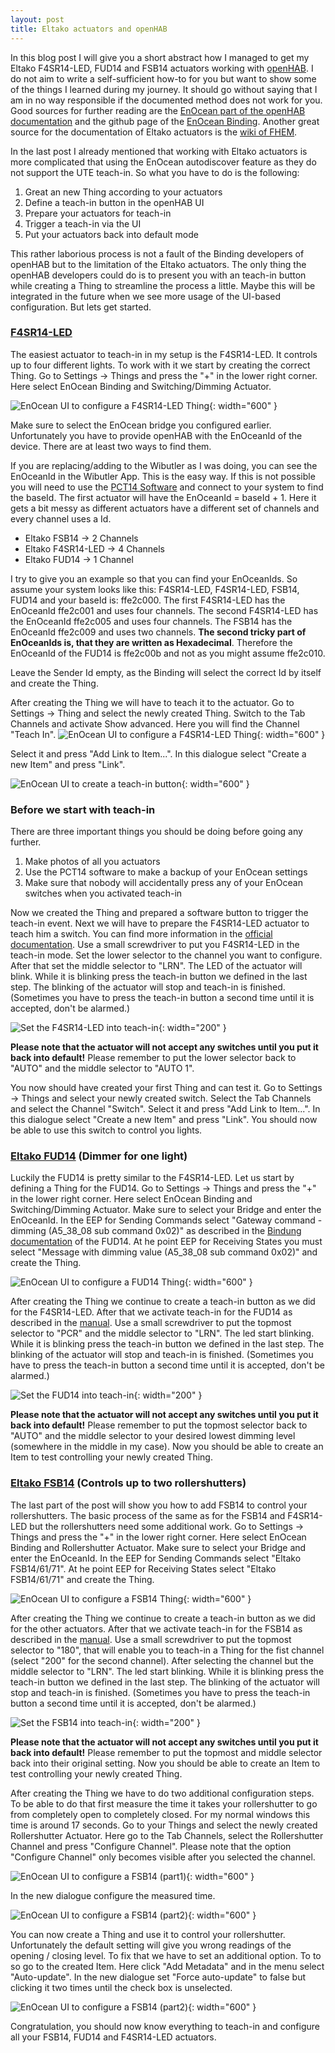 ```yaml
---
layout: post
title: Eltako actuators and openHAB
---
```


In this blog post I will give you a short abstract how I managed to get my Eltako F4SR14-LED, FUD14 and FSB14 actuators working with [openHAB](https://www.openhab.org/). I do not aim to write a self-sufficient how-to for you but want to show some of the things I learned during my journey. It should go without saying that I am in no way responsible if the documented method does not work for you. Good sources for further reading are the [EnOcean part of the openHAB documentation](https://www.openhab.org/addons/bindings/enocean/) and the github page of the [EnOcean Binding](https://github.com/fruggy83/openocean). Another great source for the documentation of Eltako actuators is the [wiki of FHEM](https://wiki.fhem.de/wiki/EnOcean_Starter_Guide#UTE-Teach-In).

In the last post I already mentioned that working with Eltako actuators is more complicated that using the EnOcean autodiscover feature as they do not support the UTE teach-in. So what you have to do is the following:

1. Great an new Thing according to your actuators
2. Define a teach-in button in the openHAB UI
3. Prepare your actuators for teach-in
4. Trigger a teach-in via the UI
5. Put your actuators back into default mode

This rather laborious process is not a fault of the Binding developers of openHAB but to the limitation of the Eltako actuators. The only thing the openHAB developers could do is to present you with an teach-in button while creating a Thing to streamline the process a little. Maybe this will be integrated in the future when we see more usage of the UI-based configuration. But lets get started.

###  [F4SR14-LED](ttps://www.elektroland24.de/smarthome/Eltako-Funk/Schalten-per-Funk-oxid-1/Funkaktoren-Schalten-REG/Eltako-F4SR14-LED-Funk-Schaltrelais-fuer-230V-LED-s-4-Kanaele.html)

The easiest actuator to teach-in in my setup is the F4SR14-LED. It controls up to four different lights. To work with it we start by creating the correct Thing. Go to Settings -> Things and press the "+" in the lower right corner. Here select EnOcean Binding and Switching/Dimming Actuator. 

![EnOcean UI to configure a F4SR14-LED Thing](/images/EnOcean_F4SR14_createThing.png){: width="600" }

Make sure to select the EnOcean bridge you configured earlier. Unfortunately you have to provide openHAB with the EnOceanId of the device. There are at least two ways to find them. 

If you are replacing/adding to the Wibutler as I was doing, you can see the EnOceanId in the Wibutler App. This is the easy way. 
If this is not possible you will need to use the [PCT14 Software](https://www.eltako.com/de/software/gfvs-software-pct14.html) and connect to your system to find the baseId. The first actuator will have the EnOceanId = baseId + 1. Here it gets a bit messy as different actuators have a different set of channels and every channel uses a Id.

* Eltako FSB14 -> 2 Channels
* Eltako F4SR14-LED -> 4 Channels
* Eltako FUD14 -> 1 Channel

I try to give you an example so that you can find your EnOceanIds. So assume your system looks like this: F4SR14-LED, F4SR14-LED, FSB14, FUD14 and your baseId is: ffe2c000. The first F4SR14-LED has the EnOceanId ffe2c001 and uses four channels. The second F4SR14-LED has the EnOceanId ffe2c005 and uses four channels. The FSB14 has the EnOceanId ffe2c009 and uses two channels. **The second tricky part of EnOceanIds is, that they are written as Hexadecimal**. Therefore the EnOceanId of the FUD14 is ffe2c00b and not as you might assume ffe2c010.

Leave the Sender Id empty, as the Binding will select the correct Id by itself and create the Thing. 

After creating the Thing we will have to teach it to the actuator. Go to Settings -> Thing and select the newly created Thing. Switch to the Tab Channels and activate Show advanced. Here you will find the Channel "Teach In". 
![EnOcean UI to configure a F4SR14-LED Thing](/images/openhab_enocean_teachin.png){: width="600" }

Select it and press "Add Link to Item...". In this dialogue select "Create a new Item" and press "Link". 

![EnOcean UI to create a teach-in button](/images/openhab_enocean_teachin2.png){: width="600" }

### Before we start with teach-in
There are three important things you should be doing before going any further.

1. Make photos of all you actuators
2. Use the PCT14 software to make a backup of your EnOcean settings
3. Make sure that nobody will accidentally press any of your EnOcean switches when you activated teach-in

Now we created the Thing and prepared a software button to trigger the teach-in event. Next we will have to prepare the F4SR14-LED actuator to teach him a switch. You can find more information in the [official documentation](https://www.eltako.com/fileadmin/downloads/de/_bedienung/F4SR14-LED_30014076-1_dt.pdf). Use a small screwdriver to put you F4SR14-LED in the teach-in mode. Set the lower selector to the channel you want to configure. After that set the middle selector to "LRN". The LED of the actuator will blink. While it is blinking press the teach-in button we defined in the last step. The blinking of the actuator will stop and teach-in is finished. (Sometimes you have to press the teach-in button a second time until it is accepted, don't be alarmed.)

![Set the F4SR14-LED into teach-in](/images/F4SR14-LED.png){: width="200" }

**Please note that the actuator will not accept any switches until you put it back into default!** Please remember to put the lower selector back to "AUTO" and the middle selector to "AUTO 1".

You now should have created your first Thing and can test it. Go to Settings -> Things and select your newly created switch. Select the Tab Channels and select the Channel "Switch". Select it and press "Add Link to Item...". In this dialogue select "Create a new Item" and press "Link". You should now be able to use this switch to control you lights.

### [Eltako FUD14](https://www.elektroland24.de/smarthome/Eltako-Funk/Dimmen-per-Funk/Funkaktoren-Dimmen-REG/Eltako-FUD14-Universal-Dimmschalter-LED-ESL-bis-400W.html?listtype=search&searchparam=fud14&&order=&&order=#FUD14) (Dimmer for one light)

Luckily the FUD14 is pretty similar to the F4SR14-LED. Let us start by defining a Thing for the FUD14. Go to Settings -> Things and press the "+" in the lower right corner. Here select EnOcean Binding and Switching/Dimming Actuator. Make sure to select your Bridge and enter the EnOceanId. In the EEP for Sending Commands select "Gateway command - dimming (A5_38_08 sub command 0x02)" as described in the [Bindung documentation](https://www.openhab.org/addons/bindings/enocean/) of the FUD14. At he point EEP for Receiving States you must select "Message with dimming value (A5_38_08 sub command 0x02)" and create the Thing.

![EnOcean UI to configure a FUD14 Thing](/images/EnOcean_FUD14_createThing.png){: width="600" }

After creating the Thing we continue to create a teach-in button as we did for the F4SR14-LED. After that we activate teach-in for the FUD14 as described in the [manual](https://www.eltako.com/fileadmin/downloads/de/_bedienung/FUD14_30014005-2_dt.pdf). Use a small screwdriver to put the topmost selector to "PCR" and the middle selector to "LRN". The led start blinking. While it is blinking press the teach-in button we defined in the last step. The blinking of the actuator will stop and teach-in is finished. (Sometimes you have to press the teach-in button a second time until it is accepted, don't be alarmed.)

![Set the FUD14 into teach-in](/images/FUD14.png){: width="200" }

**Please note that the actuator will not accept any switches until you put it back into default!** Please remember to put the topmost selector back to "AUTO" and the middle selector to your desired lowest dimming level (somewhere in the middle in my case). Now you should be able to create an Item to test controlling your newly created Thing.

### [Eltako FSB14](https://www.elektroland24.de/smarthome/Eltako-Funk/Rollladen-per-Funk/Funkaktoren-Rollladen/Eltako-FSB14-Schaltaktor-Rollladen-mit-2-Kanaelen.html) (Controls up to two rollershutters)

The last part of the post will show you how to add FSB14 to control your rollershutters. The basic process of the same as for the FSB14 and F4SR14-LED but the rollershutters need some additional work. Go to Settings -> Things and press the "+" in the lower right corner. Here select EnOcean Binding and Rollershutter Actuator. Make sure to select your Bridge and enter the EnOceanId. In the EEP for Sending Commands select "Eltako FSB14/61/71". At he point EEP for Receiving States select "Eltako FSB14/61/71" and create the Thing.

![EnOcean UI to configure a FSB14 Thing](/images/EnOcean_FUD14_createThing.png){: width="600" }

After creating the Thing we continue to create a teach-in button as we did for the other actuators. After that we activate teach-in for the FSB14 as described in the [manual](https://www.eltako.com/fileadmin/downloads/de/_bedienung/FSB14_30014004-2_dt.pdf). Use a small screwdriver to put the topmost selector to "180", that will enable you to teach-in a Thing for the fist channel (select "200" for the second channel). After selecting the channel but the middle selector to "LRN". The led start blinking. While it is blinking press the teach-in button we defined in the last step. The blinking of the actuator will stop and teach-in is finished. (Sometimes you have to press the teach-in button a second time until it is accepted, don't be alarmed.)

![Set the FSB14 into teach-in](/images/FSB14.png){: width="200" }

**Please note that the actuator will not accept any switches until you put it back into default!** Please remember to put the topmost and middle selector back into their original setting. Now you should be able to create an Item to test controlling your newly created Thing.

After creating the Thing we have to do two additional configuration steps. To be able to do that first measure the time it takes your rollershutter to go from completely open to completely closed. For my normal windows this time is around 17 seconds. Go to your Things and select the newly created Rollershutter Actuator. Here go to the Tab Channels, select the Rollershutter Channel and press "Configure Channel". Please note that the option "Configure Channel" only becomes visible after you selected the channel. 

![EnOcean UI to configure a FSB14 (part1)](/images/EnOcean_FSB14_configureThing1.svg){: width="600" }

In the new dialogue configure the measured time.

![EnOcean UI to configure a FSB14 (part2)](/images/EnOcean_FSB14_configureThing2.svg){: width="600" }

You can now create a Thing and use it to control your rollershutter. Unfortunately the default setting will give you wrong readings of the opening / closing level. To fix that we have to set an additional option. To to so go to the created Item. Here click "Add Metadata" and in the menu select "Auto-update". In the new dialogue set "Force auto-update" to false but clicking it two times until the check box is unselected.

![EnOcean UI to configure a FSB14 (part2)](/images/EnOcean_FSB14_configureItem.svg){: width="600" }

Congratulation, you should now know everything to teach-in and configure all your FSB14, FUD14 and F4SR14-LED actuators.